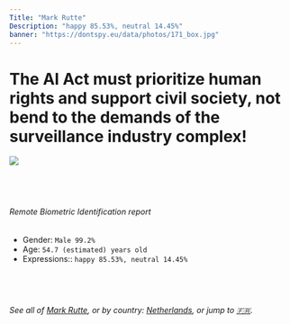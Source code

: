 ```yaml
---
Title: "Mark Rutte"
Description: "happy 85.53%, neutral 14.45%"
banner: "https://dontspy.eu/data/photos/171_box.jpg"
---
```


# The AI Act must prioritize human rights and support civil society, not bend to the demands of the surveillance industry complex!

<link rel="stylesheet" type="text/css" href="/css/blog.css" />

<div class="is-fake" hidden>

_This image is **clearly fake**_, yet we [continue to collect them because the AI Act negotiations](/blog/why-deepfake/) are heading in a direction that will only make people's lives more complicated. For a more in-depth explanation, read: [Double threat: why losing the battle against Face Biometrics would fuel the proliferation of deepfakes](/blog/the-dual-threat-how-losing-the-biometric-battle-fuels-deepfake-proliferation/).


</div>

<!-- <img src="https://dontspy.eu/data/photos/54_box.jpg" /> -->
<img src="https://dontspy.eu/data/photos/171_box.jpg" />

## <br>

###### Remote Biometric Identification report

* <span class="label">Gender:</span> `Male 99.2%`
* <span class="label">Age:</span> `54.7 (estimated) years old`
* <span class="label">Expressions::</span> `happy 85.53%, neutral 14.45%`

## <br>

###### See all of [Mark Rutte](/policymaker#Mark%20Rutte), or by country: [Netherlands](/country#Netherlands), or jump to [🇫🇷](/x/188).

## <br>
